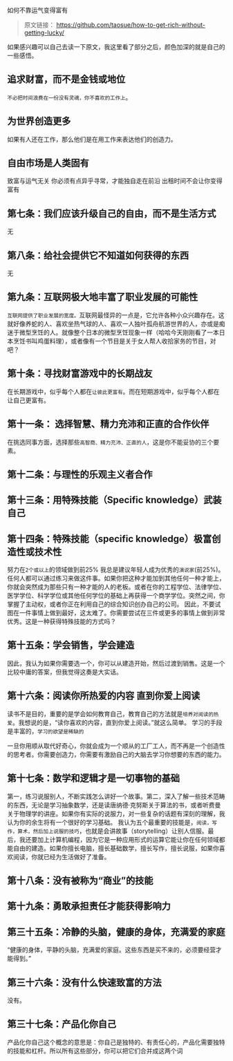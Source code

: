 如何不靠运气变得富有

>原文链接： https://github.com/taosue/how-to-get-rich-without-getting-lucky/

如果感兴趣可以自己去读一下原文，我这里看了部分之后，颜色加深的就是自己的一些感悟。

## 追求财富，而不是金钱或地位
`不必把时间浪费在一份没有灵魂，你不喜欢的工作上`。

## 为世界创造更多
如果有人还在工作，那么他们是在用工作来表达他们的创造力。

## 自由市场是人类固有
致富与运气无关
你必须有点异乎寻常，才能独自走在前沿
出租时间不会让你变得富有
## 第七条：我们应该升级自己的自由，而不是生活方式
无
## 第八条：给社会提供它不知道如何获得的东西
无
## 第九条：互联网极大地丰富了职业发展的可能性
`互联网提供了职业发展的宽度。`互联网最怪异的一点是，它允许各种小众兴趣存在。这就好像养蛇的人、喜欢坐热气球的人、喜欢一人独叶孤舟航游世界的人，亦或是痴迷于微型烹饪的人。就像整个日本的微型烹饪现象一样（哈哈今天刚刚看了一本日本烹饪书叫鸡蛋料理），或者像有一个节目是关于女人帮人收拾家务的节目，对吧？
## 第十条：寻找财富游戏中的长期战友
在长期游戏中，似乎每个人都在`让彼此更富有`。而在短期游戏中，似乎每个人都在让自己更富有。
## 第十一条： 选择智慧、精力充沛和正直的合作伙伴
在挑选同事方面，选择那些`高智商、精力充沛、正直的人`，这是你不能妥协的三个要素。
## 第十二条：与理性的乐观主义者合作

## 第十三条：用特殊技能（Specific knowledge）武装自己
## 第十四条：特殊技能（specific knowledge）极富创造性或技术性
努力在`2个或以上`的领域做到前25%
我总是建议年轻人成为优秀的`演说家`(前25%)。任何人都可以通过练习来做这件事。如果你把这种才能加到其他任何一种才能上，你就会突然成为那些只有一种才能的人的老板。或者在你的工程学位、法律学位、医学学位、科学学位或其他任何学位的基础上再获得一个商学学位。突然之间，你掌握了主动权，或者你正在利用自己的综合知识创办自己的公司。
因此，不要试图在一件事情上做到最好，这太难了。你需要尝试在三件或更多的事情上做到非常优秀。这是一种获得特殊技能的方式吗？
## 第十五条：学会销售，学会建造
因此，我认为如果你需要选一个，你可以从建造开始，然后过渡到销售。这是一个比较中庸的答案，但我觉得这奏是大实话。
## 第十六条：阅读你所热爱的内容 直到你爱上阅读
读书不是目的，重要的是学会如何教育自己，教育自己的方法就是`培养对阅读的热爱`。我想说的是，“读你喜欢的内容，直到你爱上阅读。”就这么简单。
学习的手段是丰富的，`学习的欲望是稀缺的`

一旦你用顺从取代好奇心，你就会成为一个顺从的工厂工人，而不再是一个创造性的思考者。你需要创造力，你需要有激励自己的大脑去学习你想要的东西的能力。
## 第十七条：数学和逻辑才是一切事物的基础
第一，练习说服别人，不断实践怎么讲好一个故事。第二，深入了解一些技术范畴的东西，无论是学习抽象数学，还是读唐纳德·克努斯关于算法的书，或者听费曼关于物理学的讲座。如果你有实际的说服力，对一些复杂的话题有深刻的理解，我认为你的余生将有一个很好的学习基础。
我认为五个最重要的技能是，`阅读，写作，算术，然后加上说服的技巧`，也就是会讲故事（storytelling）让别人信服。最后，我还要加上计算机编程，因为它是一种应用形式的运算它能让你在任何领域都能自由的建造。如果你擅长电脑，擅长基础数学，擅长写作，擅长说服，如果你喜欢阅读，你就已经为生活做好了准备。
## 第十八条：没有被称为“商业”的技能
## 第十九条：勇敢承担责任才能获得影响力


## 第三十五条：冷静的头脑，健康的身体，充满爱的家庭
“健康的身体，平静的头脑，充满爱的家庭。这些东西是买不来的，必须要经营才能得到。”

## 第三十六条：没有什么快速致富的方法
没有。
## 第三十七条：产品化你自己
产品化你自己这个概念的意思是：你自己是独特的、有责任心的，产品化需要独特的技能和杠杆。所以所有这些部分，你可以把它们合并成这两个词

